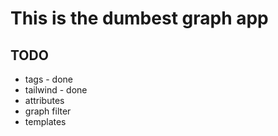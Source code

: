 # This is the dumbest graph app

## TODO

- tags - done
- tailwind - done
- attributes
- graph filter
- templates
